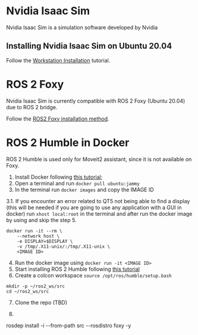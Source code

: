 # Nvidia Isaac Sim

Nvidia Isaac Sim is a simulation software developed by Nvidia

## Installing Nvidia Isaac Sim on Ubuntu 20.04

Follow the [Workstation Installation](https://docs.omniverse.nvidia.com/app_isaacsim/app_isaacsim/install_workstation.html) tutorial.

# ROS 2 Foxy

Nvidia Isaac Sim is currently compatible with ROS 2 Foxy (Ubuntu 20.04) due to ROS 2 bridge.

Follow the [ROS2 Foxy installation method](https://docs.ros.org/en/foxy/Installation/Ubuntu-Install-Debians.html).

# ROS 2 Humble in Docker

ROS 2 Humble is used only for Moveit2 assistant, since it is not available on Foxy.

1. Install Docker following [this tutorial](https://docs.docker.com/engine/install/ubuntu/);
2. Open a terminal and run 
```docker pull ubuntu:jammy```
3. In the terminal run ```docker images``` and copy the IMAGE ID

3.1. If you encounter an error related to QT5 not being able to find a display (this will be needed if you are going to use any application with a GUI in docker) run ```xhost local:root``` in the terminal and after run the docker image by using and skip the step 5.
```
docker run -it --rm \
    --network host \
    -e DISPLAY=$DISPLAY \
    -v /tmp/.X11-unix/:/tmp/.X11-unix \
    <IMAGE ID>
```
4. Run the docker image using ```docker run -it <IMAGE ID>```
5. Start installing ROS 2 Humble following [this tutorial](https://docs.ros.org/en/humble/Installation/Ubuntu-Install-Debians.html)
6. Create a colcon workspace ```source /opt/ros/humble/setup.bash```
```
mkdir -p ~/ros2_ws/src
cd ~/ros2_ws/src
```
7. Clone the repo (TBD)
8. ```cd ..
rosdep install -i --from-path src --rosdistro foxy -y
```